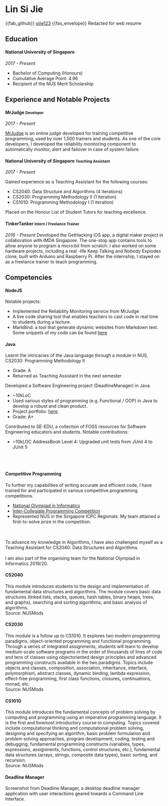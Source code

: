 # Lin Si Jie
{{fab_github}} [sijie123](https://github.com/sijie123)
{{fas_envelope}} Redacted for web resume

## Education

#### National University of Singapore
_2017 - Present_

- Bachelor of Computing (Honours)
- Cumulative Average Point: 4.96
- Recipient of the NUS Merit Scholarship

## Experience and Notable Projects

#### MrJudge <small class="text-muted">Developer</small>
_2017 - Present_

[MrJudge](https://dunjudge.me) is an online judge developed for training competitive programming, used by over 1,500 trainers and students.
As one of the core developers, I developed the reliability monitoring component to automatically monitor, alert and failover in case of system failure.

#### National University of Singapore <small class="text-muted">Teaching Assistant</small>
_2017 - Present_

Gained experience as a Teaching Assistant for the following courses:
- CS2040: <trigger for="modal:2040" trigger="click">Data Structure and Algorithms</trigger> (4 iterations)
- CS2030: <trigger for="modal:2030" trigger="click">Programming Methodology II</trigger> (1 iteration)
- CS1010: <trigger for="modal:1010" trigger="click">Programming Methodology I</trigger> (1 iteration)

Placed on the Honour List of Student Tutors for teaching excellence.

#### TinkerTanker <small class="text-muted">Intern / Freelance Trainer</small>
_2016 - Present_
Developed the GetHacking iOS app, a digital maker project in collaboration with IMDA Singapore. The one-stop app contains tools to allow anyone to program a micro:bit from scratch. I also worked on some hardware projects, including a real -life Keep Talking and Nobody Explodes clone, built with Arduino and Raspberry Pi.
After the internship, I stayed on as a freelance trainer to teach programming.

## Competencies

#### NodeJS
Notable projects:
- Implemented the Reliability Monitoring service from MrJudge
- A live code sharing tool that enables teachers to cast code in real time to students during a lecture.
- MarkBind: a tool that generate dynamic websites from Markdown text.
Some snippets of my code can be found [here](https://gist.github.com/sijie123/26be19e7aba1522b79cef42b75bfed89)

#### Java
Learnt the intricacies of the Java language through a module in NUS, CS2030: Programming Methodology II
- Grade: A
- Returned as Teaching Assistant in the next semester

Developed a Software Engineering project (<trigger for="modal:dm" trigger="click">DeadlineManager</trigger>) in Java.
- ~10kLoC
- Used various styles of programming (e.g. Functional / OOP) in Java to develop a robust and clean product.
- Project portfolio: [here](https://cs2103-ay1819s1-w17-4.github.io/main/team/sijie123.html).
- Grade: A+

Contributed to SE-EDU, a collection of FOSS resources for Software Engineering educators and students.
Notable contributions:
- ~10kLOC AddressBook Level 4: Upgraded unit tests from JUnit 4 to JUnit 5
<br/>
<br/>

#### Competitive Programming
To further my capabilities of writing accurate and efficient code, I have trained for and participated in various competitive programming competitions.
- [National Olympiad in Informatics](https://noisg.comp.nus.edu.sg) 
- [Inter-Collegiate Programming Competition](https://www.comp.nus.edu.sg/~acmicpc/)
- Represented NUS in the Singapore ICPC Regionals. My team attained a first-to-solve prize in the competition.
<br/>
<br/>
To advance my knowledge in Algorithms, I have also challenged myself as a Teaching Assistant for CS2040: Data Structures and Algorithms.
<br/>
<br/>
I am also part of the organising team for the National Olympiad in Informatics 2019/20.

<modal id="modal:2040">
  <div slot="modal-header" class="modal-title text-center">
    <h4>CS2040</h4>
  </div>
  <p>This module introduces students to the design and implementation of fundamental data structures and algorithms. 
The module covers basic data structures (linked lists, stacks, queues, hash tables, binary heaps, trees, and graphs), 
searching and sorting algorithms, and basic analysis of algorithms.<br/>Source: NUSMods</p>
</modal>

<modal id="modal:2030">
  <div slot="modal-header" class="modal-title text-center">
  <h4>CS2030</h4>
  </div>
  <p>This module is a follow up to CS1010. It explores two modern programming paradigms, object-oriented programming 
and functional programming. Through a series of integrated assignments, students will learn to develop medium-scale 
software programs in the order of thousands of lines of code and tens of classes using objectoriented design principles 
and advanced programming constructs available in the two paradigms. Topics include objects and classes, composition, 
association, inheritance, interface, polymorphism, abstract classes, dynamic binding, lambda expression, effect-free programming, 
first class functions, closures, continuations, monad, etc.<br/>Source: NUSMods</p>
</modal>

<modal id="modal:1010">
  <div slot="modal-header" class="modal-title text-center">
    <h4>CS1010</h4>
  </div>
  <p>This module introduces the fundamental concepts of problem solving by computing and programming using an imperative programming language.
 It is the first and foremost introductory course to computing. Topics covered include computational thinking and computational problem solving, 
 designing and specifying an algorithm, basic problem formulation and problem solving approaches, program development, coding, testing and debugging, 
 fundamental programming constructs (variables, types, expressions, assignments, functions, control structures, etc.), fundamental data structures 
 (arrays, strings, composite data types), basic sorting, and recursion.<br/>Source: NUSMods</p>
</modal>

<modal id="modal:dm">
  <div slot="modal-header" class="modal-title text-center">
    <h4>Deadline Manager</h4>
  </div>
  <pic src="students/linSiJie/deadlinemanager.png" style="width: 100%">
    Screenshot from Deadline Manager, a desktop deadline manager application with user interactions geared towards a Command Line Interface.
  </pic>
</modal>
